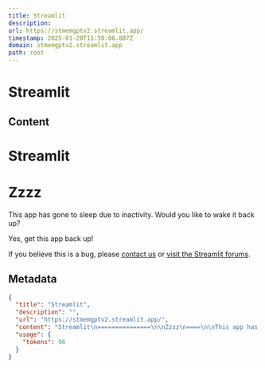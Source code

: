 ```yaml
---
title: Streamlit
description: 
url: https://stmemgptv2.streamlit.app/
timestamp: 2025-01-20T15:50:06.887Z
domain: stmemgptv2.streamlit.app
path: root
---
```


# Streamlit



## Content

Streamlit
===============

Zzzz
====

This app has gone to sleep due to inactivity. Would you like to wake it back up?

Yes, get this app back up!

If you believe this is a bug, please [contact us](https://community.snowflake.com/s/article/How-to-submit-a-support-case-for-Streamlit-Community-Cloud) or [visit the Streamlit forums](https://discuss.streamlit.io/c/13).

## Metadata

```json
{
  "title": "Streamlit",
  "description": "",
  "url": "https://stmemgptv2.streamlit.app/",
  "content": "Streamlit\n===============\n\nZzzz\n====\n\nThis app has gone to sleep due to inactivity. Would you like to wake it back up?\n\nYes, get this app back up!\n\nIf you believe this is a bug, please [contact us](https://community.snowflake.com/s/article/How-to-submit-a-support-case-for-Streamlit-Community-Cloud) or [visit the Streamlit forums](https://discuss.streamlit.io/c/13).",
  "usage": {
    "tokens": 96
  }
}
```
